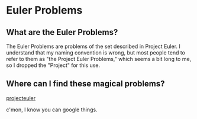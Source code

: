 # Euler Problems

## What are the Euler Problems?

The Euler Problems are problems of the set described in Project Euler.
I understand that my naming convention is wrong, but most people tend to
refer to them as "the Project Euler Problems," which seems a bit long to
me, so I dropped the "Project" for this use.

## Where can I find these magical problems?

[projecteuler](http://projecteuler.net/ "projecteuler.net")

c'mon, I know you can google things.
